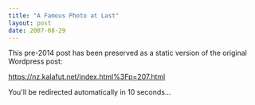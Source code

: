 ```yaml
---
title: "A Famous Photo at Last"
layout: post
date: 2007-08-29
---
```


This pre-2014 post has been preserved as a static version of the original Wordpress post:

https://nz.kalafut.net/index.html%3Fp=207.html

You'll be redirected automatically in 10 seconds...

<head>
  <meta http-equiv="refresh" content="10;url=https://nz.kalafut.net/index.html%3Fp=207.html">
</head>

